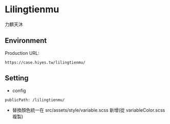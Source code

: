 # Lilingtienmu
力麒天沐

## Environment
Production URL:
```
https://case.hiyes.tw/lilingtienmu/
```

## Setting
- config
```
publicPath: /lilingtienmu/
```

- 替換顏色統一在 src/assets/style/variable.scss 新增(從 variableColor.scss 複製)
